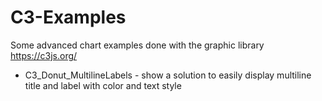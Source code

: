 # C3-Examples
Some advanced chart examples done with the graphic library https://c3js.org/

* C3_Donut_MultilineLabels - show a solution to easily display multiline title and label with color and text style 
